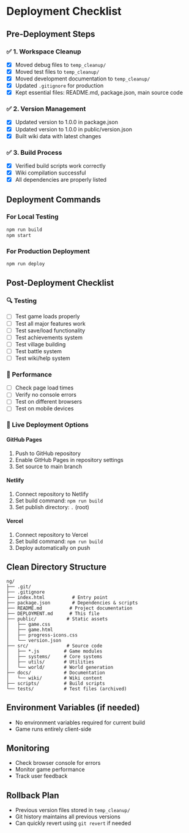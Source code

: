 # Deployment Checklist

## Pre-Deployment Steps

### ✅ 1. Workspace Cleanup
- [x] Moved debug files to `temp_cleanup/`
- [x] Moved test files to `temp_cleanup/`
- [x] Moved development documentation to `temp_cleanup/`
- [x] Updated `.gitignore` for production
- [x] Kept essential files: README.md, package.json, main source code

### ✅ 2. Version Management
- [x] Updated version to 1.0.0 in package.json
- [x] Updated version to 1.0.0 in public/version.json
- [x] Built wiki data with latest changes

### ✅ 3. Build Process
- [x] Verified build scripts work correctly
- [x] Wiki compilation successful
- [x] All dependencies are properly listed

## Deployment Commands

### For Local Testing
```bash
npm run build
npm start
```

### For Production Deployment
```bash
npm run deploy
```

## Post-Deployment Checklist

### 🔍 Testing
- [ ] Test game loads properly
- [ ] Test all major features work
- [ ] Test save/load functionality
- [ ] Test achievements system
- [ ] Test village building
- [ ] Test battle system
- [ ] Test wiki/help system

### 🎯 Performance
- [ ] Check page load times
- [ ] Verify no console errors
- [ ] Test on different browsers
- [ ] Test on mobile devices

### 🚀 Live Deployment Options

#### GitHub Pages
1. Push to GitHub repository
2. Enable GitHub Pages in repository settings
3. Set source to main branch

#### Netlify
1. Connect repository to Netlify
2. Set build command: `npm run build`
3. Set publish directory: `.` (root)

#### Vercel
1. Connect repository to Vercel
2. Set build command: `npm run build`
3. Deploy automatically on push

## Clean Directory Structure

```
ng/
├── .git/
├── .gitignore
├── index.html          # Entry point
├── package.json        # Dependencies & scripts
├── README.md          # Project documentation
├── DEPLOYMENT.md      # This file
├── public/           # Static assets
│   ├── game.css
│   ├── game.html
│   ├── progress-icons.css
│   └── version.json
├── src/              # Source code
│   ├── *.js         # Game modules
│   ├── systems/     # Core systems
│   ├── utils/       # Utilities
│   └── world/       # World generation
├── docs/            # Documentation
│   └── wiki/        # Wiki content
├── scripts/         # Build scripts
└── tests/           # Test files (archived)
```

## Environment Variables (if needed)
- No environment variables required for current build
- Game runs entirely client-side

## Monitoring
- Check browser console for errors
- Monitor game performance
- Track user feedback

## Rollback Plan
- Previous version files stored in `temp_cleanup/`
- Git history maintains all previous versions
- Can quickly revert using `git revert` if needed
